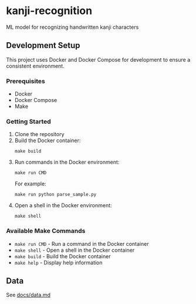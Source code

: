 # kanji-recognition

ML model for recognizing handwritten kanji characters

## Development Setup

This project uses Docker and Docker Compose for development to ensure a consistent environment.

### Prerequisites

- Docker
- Docker Compose
- Make

### Getting Started

1. Clone the repository
2. Build the Docker container:
   ```
   make build
   ```
3. Run commands in the Docker environment:
   ```
   make run CMD
   ```
   For example:
   ```
   make run python parse_sample.py
   ```
4. Open a shell in the Docker environment:
   ```
   make shell
   ```

### Available Make Commands

- `make run CMD` - Run a command in the Docker container
- `make shell` - Open a shell in the Docker container
- `make build` - Build the Docker container
- `make help` - Display help information

## Data

See [docs/data.md](docs/data.md)